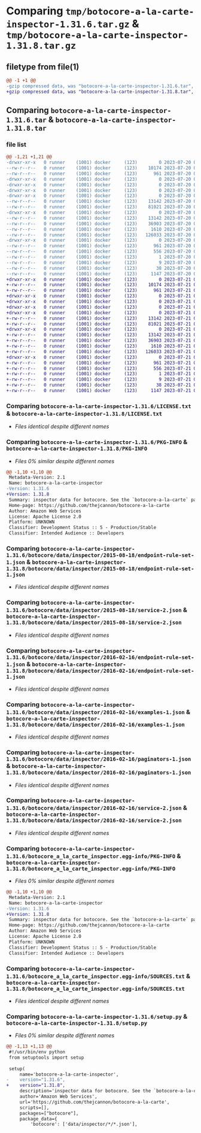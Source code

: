 # Comparing `tmp/botocore-a-la-carte-inspector-1.31.6.tar.gz` & `tmp/botocore-a-la-carte-inspector-1.31.8.tar.gz`

## filetype from file(1)

```diff
@@ -1 +1 @@
-gzip compressed data, was "botocore-a-la-carte-inspector-1.31.6.tar", last modified: Thu Jul 20 01:20:18 2023, max compression
+gzip compressed data, was "botocore-a-la-carte-inspector-1.31.8.tar", last modified: Fri Jul 21 01:21:27 2023, max compression
```

## Comparing `botocore-a-la-carte-inspector-1.31.6.tar` & `botocore-a-la-carte-inspector-1.31.8.tar`

### file list

```diff
@@ -1,21 +1,21 @@
-drwxr-xr-x   0 runner    (1001) docker     (123)        0 2023-07-20 01:20:18.378665 botocore-a-la-carte-inspector-1.31.6/
--rw-r--r--   0 runner    (1001) docker     (123)    10174 2023-07-20 01:20:18.000000 botocore-a-la-carte-inspector-1.31.6/LICENSE.txt
--rw-r--r--   0 runner    (1001) docker     (123)      961 2023-07-20 01:20:18.378665 botocore-a-la-carte-inspector-1.31.6/PKG-INFO
-drwxr-xr-x   0 runner    (1001) docker     (123)        0 2023-07-20 01:20:18.374665 botocore-a-la-carte-inspector-1.31.6/botocore/
-drwxr-xr-x   0 runner    (1001) docker     (123)        0 2023-07-20 01:20:18.374665 botocore-a-la-carte-inspector-1.31.6/botocore/data/
-drwxr-xr-x   0 runner    (1001) docker     (123)        0 2023-07-20 01:20:18.378665 botocore-a-la-carte-inspector-1.31.6/botocore/data/inspector/
-drwxr-xr-x   0 runner    (1001) docker     (123)        0 2023-07-20 01:20:18.378665 botocore-a-la-carte-inspector-1.31.6/botocore/data/inspector/2015-08-18/
--rw-r--r--   0 runner    (1001) docker     (123)    13142 2023-07-20 01:19:55.000000 botocore-a-la-carte-inspector-1.31.6/botocore/data/inspector/2015-08-18/endpoint-rule-set-1.json
--rw-r--r--   0 runner    (1001) docker     (123)    81021 2023-07-20 01:19:55.000000 botocore-a-la-carte-inspector-1.31.6/botocore/data/inspector/2015-08-18/service-2.json
-drwxr-xr-x   0 runner    (1001) docker     (123)        0 2023-07-20 01:20:18.378665 botocore-a-la-carte-inspector-1.31.6/botocore/data/inspector/2016-02-16/
--rw-r--r--   0 runner    (1001) docker     (123)    13142 2023-07-20 01:19:55.000000 botocore-a-la-carte-inspector-1.31.6/botocore/data/inspector/2016-02-16/endpoint-rule-set-1.json
--rw-r--r--   0 runner    (1001) docker     (123)    36903 2023-07-20 01:19:55.000000 botocore-a-la-carte-inspector-1.31.6/botocore/data/inspector/2016-02-16/examples-1.json
--rw-r--r--   0 runner    (1001) docker     (123)     1610 2023-07-20 01:19:55.000000 botocore-a-la-carte-inspector-1.31.6/botocore/data/inspector/2016-02-16/paginators-1.json
--rw-r--r--   0 runner    (1001) docker     (123)   126033 2023-07-20 01:19:55.000000 botocore-a-la-carte-inspector-1.31.6/botocore/data/inspector/2016-02-16/service-2.json
-drwxr-xr-x   0 runner    (1001) docker     (123)        0 2023-07-20 01:20:18.378665 botocore-a-la-carte-inspector-1.31.6/botocore_a_la_carte_inspector.egg-info/
--rw-r--r--   0 runner    (1001) docker     (123)      961 2023-07-20 01:20:18.000000 botocore-a-la-carte-inspector-1.31.6/botocore_a_la_carte_inspector.egg-info/PKG-INFO
--rw-r--r--   0 runner    (1001) docker     (123)      556 2023-07-20 01:20:18.000000 botocore-a-la-carte-inspector-1.31.6/botocore_a_la_carte_inspector.egg-info/SOURCES.txt
--rw-r--r--   0 runner    (1001) docker     (123)        1 2023-07-20 01:20:18.000000 botocore-a-la-carte-inspector-1.31.6/botocore_a_la_carte_inspector.egg-info/dependency_links.txt
--rw-r--r--   0 runner    (1001) docker     (123)        9 2023-07-20 01:20:18.000000 botocore-a-la-carte-inspector-1.31.6/botocore_a_la_carte_inspector.egg-info/top_level.txt
--rw-r--r--   0 runner    (1001) docker     (123)       38 2023-07-20 01:20:18.378665 botocore-a-la-carte-inspector-1.31.6/setup.cfg
--rw-r--r--   0 runner    (1001) docker     (123)     1147 2023-07-20 01:20:18.000000 botocore-a-la-carte-inspector-1.31.6/setup.py
+drwxr-xr-x   0 runner    (1001) docker     (123)        0 2023-07-21 01:21:27.451040 botocore-a-la-carte-inspector-1.31.8/
+-rw-r--r--   0 runner    (1001) docker     (123)    10174 2023-07-21 01:21:27.000000 botocore-a-la-carte-inspector-1.31.8/LICENSE.txt
+-rw-r--r--   0 runner    (1001) docker     (123)      961 2023-07-21 01:21:27.451040 botocore-a-la-carte-inspector-1.31.8/PKG-INFO
+drwxr-xr-x   0 runner    (1001) docker     (123)        0 2023-07-21 01:21:27.451040 botocore-a-la-carte-inspector-1.31.8/botocore/
+drwxr-xr-x   0 runner    (1001) docker     (123)        0 2023-07-21 01:21:27.451040 botocore-a-la-carte-inspector-1.31.8/botocore/data/
+drwxr-xr-x   0 runner    (1001) docker     (123)        0 2023-07-21 01:21:27.451040 botocore-a-la-carte-inspector-1.31.8/botocore/data/inspector/
+drwxr-xr-x   0 runner    (1001) docker     (123)        0 2023-07-21 01:21:27.451040 botocore-a-la-carte-inspector-1.31.8/botocore/data/inspector/2015-08-18/
+-rw-r--r--   0 runner    (1001) docker     (123)    13142 2023-07-21 01:21:06.000000 botocore-a-la-carte-inspector-1.31.8/botocore/data/inspector/2015-08-18/endpoint-rule-set-1.json
+-rw-r--r--   0 runner    (1001) docker     (123)    81021 2023-07-21 01:21:06.000000 botocore-a-la-carte-inspector-1.31.8/botocore/data/inspector/2015-08-18/service-2.json
+drwxr-xr-x   0 runner    (1001) docker     (123)        0 2023-07-21 01:21:27.451040 botocore-a-la-carte-inspector-1.31.8/botocore/data/inspector/2016-02-16/
+-rw-r--r--   0 runner    (1001) docker     (123)    13142 2023-07-21 01:21:06.000000 botocore-a-la-carte-inspector-1.31.8/botocore/data/inspector/2016-02-16/endpoint-rule-set-1.json
+-rw-r--r--   0 runner    (1001) docker     (123)    36903 2023-07-21 01:21:06.000000 botocore-a-la-carte-inspector-1.31.8/botocore/data/inspector/2016-02-16/examples-1.json
+-rw-r--r--   0 runner    (1001) docker     (123)     1610 2023-07-21 01:21:06.000000 botocore-a-la-carte-inspector-1.31.8/botocore/data/inspector/2016-02-16/paginators-1.json
+-rw-r--r--   0 runner    (1001) docker     (123)   126033 2023-07-21 01:21:06.000000 botocore-a-la-carte-inspector-1.31.8/botocore/data/inspector/2016-02-16/service-2.json
+drwxr-xr-x   0 runner    (1001) docker     (123)        0 2023-07-21 01:21:27.451040 botocore-a-la-carte-inspector-1.31.8/botocore_a_la_carte_inspector.egg-info/
+-rw-r--r--   0 runner    (1001) docker     (123)      961 2023-07-21 01:21:27.000000 botocore-a-la-carte-inspector-1.31.8/botocore_a_la_carte_inspector.egg-info/PKG-INFO
+-rw-r--r--   0 runner    (1001) docker     (123)      556 2023-07-21 01:21:27.000000 botocore-a-la-carte-inspector-1.31.8/botocore_a_la_carte_inspector.egg-info/SOURCES.txt
+-rw-r--r--   0 runner    (1001) docker     (123)        1 2023-07-21 01:21:27.000000 botocore-a-la-carte-inspector-1.31.8/botocore_a_la_carte_inspector.egg-info/dependency_links.txt
+-rw-r--r--   0 runner    (1001) docker     (123)        9 2023-07-21 01:21:27.000000 botocore-a-la-carte-inspector-1.31.8/botocore_a_la_carte_inspector.egg-info/top_level.txt
+-rw-r--r--   0 runner    (1001) docker     (123)       38 2023-07-21 01:21:27.451040 botocore-a-la-carte-inspector-1.31.8/setup.cfg
+-rw-r--r--   0 runner    (1001) docker     (123)     1147 2023-07-21 01:21:27.000000 botocore-a-la-carte-inspector-1.31.8/setup.py
```

### Comparing `botocore-a-la-carte-inspector-1.31.6/LICENSE.txt` & `botocore-a-la-carte-inspector-1.31.8/LICENSE.txt`

 * *Files identical despite different names*

### Comparing `botocore-a-la-carte-inspector-1.31.6/PKG-INFO` & `botocore-a-la-carte-inspector-1.31.8/PKG-INFO`

 * *Files 0% similar despite different names*

```diff
@@ -1,10 +1,10 @@
 Metadata-Version: 2.1
 Name: botocore-a-la-carte-inspector
-Version: 1.31.6
+Version: 1.31.8
 Summary: inspector data for botocore. See the `botocore-a-la-carte` package for more info.
 Home-page: https://github.com/thejcannon/botocore-a-la-carte
 Author: Amazon Web Services
 License: Apache License 2.0
 Platform: UNKNOWN
 Classifier: Development Status :: 5 - Production/Stable
 Classifier: Intended Audience :: Developers
```

### Comparing `botocore-a-la-carte-inspector-1.31.6/botocore/data/inspector/2015-08-18/endpoint-rule-set-1.json` & `botocore-a-la-carte-inspector-1.31.8/botocore/data/inspector/2015-08-18/endpoint-rule-set-1.json`

 * *Files identical despite different names*

### Comparing `botocore-a-la-carte-inspector-1.31.6/botocore/data/inspector/2015-08-18/service-2.json` & `botocore-a-la-carte-inspector-1.31.8/botocore/data/inspector/2015-08-18/service-2.json`

 * *Files identical despite different names*

### Comparing `botocore-a-la-carte-inspector-1.31.6/botocore/data/inspector/2016-02-16/endpoint-rule-set-1.json` & `botocore-a-la-carte-inspector-1.31.8/botocore/data/inspector/2016-02-16/endpoint-rule-set-1.json`

 * *Files identical despite different names*

### Comparing `botocore-a-la-carte-inspector-1.31.6/botocore/data/inspector/2016-02-16/examples-1.json` & `botocore-a-la-carte-inspector-1.31.8/botocore/data/inspector/2016-02-16/examples-1.json`

 * *Files identical despite different names*

### Comparing `botocore-a-la-carte-inspector-1.31.6/botocore/data/inspector/2016-02-16/paginators-1.json` & `botocore-a-la-carte-inspector-1.31.8/botocore/data/inspector/2016-02-16/paginators-1.json`

 * *Files identical despite different names*

### Comparing `botocore-a-la-carte-inspector-1.31.6/botocore/data/inspector/2016-02-16/service-2.json` & `botocore-a-la-carte-inspector-1.31.8/botocore/data/inspector/2016-02-16/service-2.json`

 * *Files identical despite different names*

### Comparing `botocore-a-la-carte-inspector-1.31.6/botocore_a_la_carte_inspector.egg-info/PKG-INFO` & `botocore-a-la-carte-inspector-1.31.8/botocore_a_la_carte_inspector.egg-info/PKG-INFO`

 * *Files 0% similar despite different names*

```diff
@@ -1,10 +1,10 @@
 Metadata-Version: 2.1
 Name: botocore-a-la-carte-inspector
-Version: 1.31.6
+Version: 1.31.8
 Summary: inspector data for botocore. See the `botocore-a-la-carte` package for more info.
 Home-page: https://github.com/thejcannon/botocore-a-la-carte
 Author: Amazon Web Services
 License: Apache License 2.0
 Platform: UNKNOWN
 Classifier: Development Status :: 5 - Production/Stable
 Classifier: Intended Audience :: Developers
```

### Comparing `botocore-a-la-carte-inspector-1.31.6/botocore_a_la_carte_inspector.egg-info/SOURCES.txt` & `botocore-a-la-carte-inspector-1.31.8/botocore_a_la_carte_inspector.egg-info/SOURCES.txt`

 * *Files identical despite different names*

### Comparing `botocore-a-la-carte-inspector-1.31.6/setup.py` & `botocore-a-la-carte-inspector-1.31.8/setup.py`

 * *Files 0% similar despite different names*

```diff
@@ -1,13 +1,13 @@
 #!/usr/bin/env python
 from setuptools import setup
 
 setup(
     name='botocore-a-la-carte-inspector',
-    version="1.31.6",
+    version="1.31.8",
     description='inspector data for botocore. See the `botocore-a-la-carte` package for more info.',
     author='Amazon Web Services',
     url='https://github.com/thejcannon/botocore-a-la-carte',
     scripts=[],
     packages=["botocore"],
     package_data={
         'botocore': ['data/inspector/*/*.json'],
```

